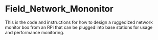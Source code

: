 # Field_Network_Mononitor
This is the code and instructions for how to design a ruggedized network monitor box from an RPi that can be plugged into base stations for usage and performance monitoring.
